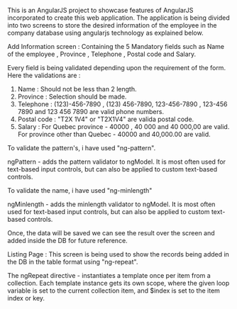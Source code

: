 This is an AngularJS project to showcase features of AngularJS incorporated to create this web application. The application is being divided into two screens to store the desired information of the employee in the company database using angularjs technology as explained below.

Add Information screen  :  Containing the 5 Mandatory fields such as Name of the employee , Province , Telephone , Postal code and Salary.

Every field is being validated depending upon the requirement of the form. Here the validations are :

1. Name : Should not be less than 2 length.
2. Province : Selection should be made.
3. Telephone : (123)-456-7890 , (123) 456-7890, 123-456-7890 , 123-456 7890 and 123 456 7890 are valid phone numbers.
4. Postal code : "T2X 1V4" or "T2X1V4" are valida postal code.
5. Salary : For Quebec province - 40000 , 40 000 and 40 000,00 are valid.
            For province other than Quebec - 40000 and 40,000.00 are valid.
            
To validate the pattern's, i have used "ng-pattern". 

ngPattern - adds the pattern validator to ngModel. It is most often used for text-based input controls, but can also be applied to custom text-based controls.

To validate the name, i have used  "ng-minlength"

ngMinlength - adds the minlength validator to ngModel. It is most often used for text-based input controls, but can also be applied to custom text-based controls.

Once, the data will be saved we can see the result over the screen and added inside the DB for future reference.

Listing Page : This screen is being used to show the records being added in the DB in the table format using "ng-repeat".

The ngRepeat directive  - instantiates a template once per item from a collection. Each template instance gets its own scope, where the given loop variable is set to the current collection item, and $index is set to the item index or key.

